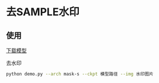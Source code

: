 # 去SAMPLE水印

## 使用

[下载模型](https://huggingface.co/7eu7d7/sample_watermark_eraser/tree/main)

去水印
```bash
python demo.py --arch mask-s --ckpt 模型路径 --img 水印图片
```
